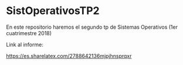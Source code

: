 # SistOperativosTP2
En este repositorio haremos el segundo tp de Sistemas Operativos (1er cuatrimestre 2018)

Link al informe:

https://es.sharelatex.com/2788642136mjpjhnsprqxr

